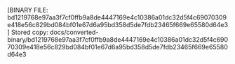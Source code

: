 [BINARY FILE: bd1219768e97aa3f7cf0ffb9a8de4447169e4c10386a01dc32d5f4c69070309e418e56c829bd084bf01e67d6a95bd358d5de7fdb23465f669e65580d64e3]
Stored copy: docs/converted-binary/bd1219768e97aa3f7cf0ffb9a8de4447169e4c10386a01dc32d5f4c69070309e418e56c829bd084bf01e67d6a95bd358d5de7fdb23465f669e65580d64e3
